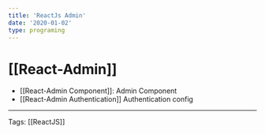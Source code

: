 ```yaml
---
title: 'ReactJs Admin'
date: '2020-01-02'
type: programing
---
```


# [[React-Admin]]

- [[React-Admin Component]]: Admin Component
- [[React-Admin Authentication]] Authentication config

---
Tags: [[ReactJS]]
